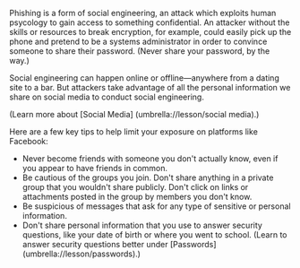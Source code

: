 [Title]: # (Social Engineering)
[Order]: # (6)

Phishing is a form of social engineering, an attack which exploits human psycology to gain access to something confidential. An attacker without the skills or resources to break encryption, for example, could easily pick up the phone and pretend to be a systems administrator in order to convince someone to share their password. (Never share your password, by the way.)   

Social engineering can happen online or offline—anywhere from a dating site to a bar. But attackers take advantage of all the personal information we share on social media to conduct social engineering. 

(Learn more about [Social Media] (umbrella://lesson/social media).) 

Here are a few key tips to help limit your exposure on platforms like Facebook:

*   Never become friends with someone you don't actually know, even if you appear to have friends in common.
*   Be cautious of the groups you join. Don't share anything in a private group that you wouldn't share publicly. Don't click on links or attachments posted in the group by members you don't know.
*   Be suspicious of messages that ask for any type of sensitive or personal information.
*   Don't share personal information that you use to answer security questions, like your date of birth or where you went to school. (Learn to answer security questions better under [Passwords] (umbrella://lesson/passwords).)
